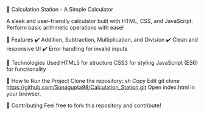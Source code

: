 🧮 Calculation Station - A Simple Calculator

A sleek and user-friendly calculator built with HTML, CSS, and JavaScript. Perform basic arithmetic operations with ease!

🚀 Features
✔️ Addition, Subtraction, Multiplication, and Division
✔️ Clean and responsive UI
✔️ Error handling for invalid inputs

🔧 Technologies Used
HTML5 for structure
CSS3 for styling
JavaScript (ES6) for functionality

📂 How to Run the Project
Clone the repository:
sh
Copy
Edit
git clone 
https://github.com/Sonagupta98/Calculation_Station.git
Open index.html in your browser.

📢 Contributing
Feel free to fork this repository and contribute!
